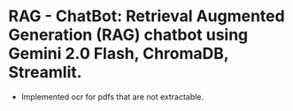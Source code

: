 # RAG - ChatBot: Retrieval Augmented Generation (RAG) chatbot using Gemini 2.0 Flash, ChromaDB, Streamlit. 
- Implemented ocr for pdfs that are not extractable.